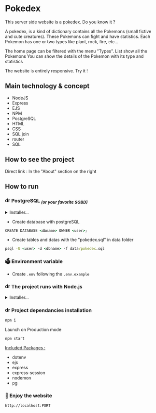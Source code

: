 # Pokedex

This server side website is a pokedex. Do you know it ?

A pokedex, is a kind of dictionary contains all the Pokemons (small fictive and cute creatures). 
These Pokemons can fight and have statistics. Each Pokemon has one or two types like plant, rock, fire, etc...

The home page can be filtered with the menu "Types".
List show all the Pokemons
You can show the details of the Pokemon with its type and statistics

The website is entirely responsive. Try it !

## Main technology & concept

- NodeJS
- Express
- EJS
- NPM
- PostgreSQL
- HTML
- CSS
- SQL join
- router
- SQL

## How to see the project

Direct link : In the "About" section on the right

## How to run

### <img src="https://www.postgresql.org/media/img/about/press/elephant.png" alt="drawing" height="17"/> PostgreSQL <sub><em>(or your favorite SGBD)</em></sub>

<details>
<summary>Installer...
</summary>
- Download installer :
    - https://www.postgresql.org/download/

- CLI Ubuntu
    - https://www.postgresql.org/download/linux/ubuntu/

</details>

- Create database with postgreSQL

```cmd
CREATE DATABASE <dbname> OWNER <user>;
```

- Create tables and datas with the "pokedex.sql" in data folder

```cmd
psql -U <user> -d <dbname> -f data/pokedex.sql
```

### 🗳 Environment variable

- Create `.env` following the `.env.example`

### <img src="https://nodejs.org/static/images/favicons/favicon.ico" alt="drawing" height="17"/> The project runs with Node.js

<details>
<summary>Installer...
</summary>

- Download installer :
    - https://nodejs.org/en/

- CLI Ubuntu
```cmd
curl -fsSL https://deb.nodesource.com/setup_16.x | sudo -E bash -
```
```cmd
sudo apt-get install -y nodejs
```
</details>

### <img src="https://avatars.githubusercontent.com/u/6078720?s=200&v=4" alt="drawing" height="17"/> Project dependancies installation
```cmd
npm i
```

Launch on Production mode
```cmd
npm start
```

<u>Included Packages :</u>
- dotenv
- ejs
- express
- express-session
- nodemon
- pg

### 👀 Enjoy the website
    
```
http://localhost:PORT
```
